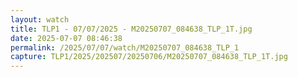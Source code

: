 ```yaml
---
layout: watch
title: TLP1 - 07/07/2025 - M20250707_084638_TLP_1T.jpg
date: 2025-07-07 08:46:38
permalink: /2025/07/07/watch/M20250707_084638_TLP_1
capture: TLP1/2025/202507/20250706/M20250707_084638_TLP_1T.jpg
---
```

